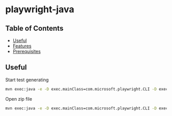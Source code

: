 # playwright-java


## Table of Contents

- [Useful](#useful)
- [Features](#features)
- [Prerequisites](#prerequisites)


## Useful

Start test generating

```bash
mvn exec:java -e -D exec.mainClass=com.microsoft.playwright.CLI -D exec.args="codegen demo.playwright.dev/todomvc"
```

Open zip file
```bash
mvn exec:java -e -D exec.mainClass=com.microsoft.playwright.CLI -D exec.args="show-trace trace.zip"
```
